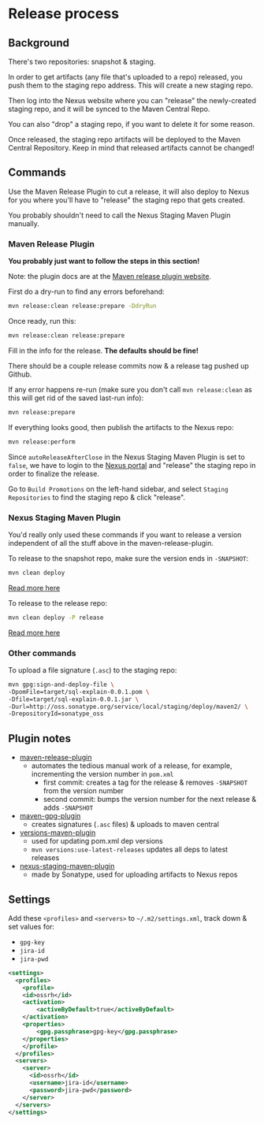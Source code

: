 # Release process

## Background

There's two repositories: snapshot & staging.

In order to get artifacts (any file that's uploaded to a repo) released, you push them to the staging repo address. This will create a new staging repo.

Then log into the Nexus website where you can "release" the newly-created staging repo, and it will be synced to the Maven Central Repo.

You can also "drop" a staging repo, if you want to delete it for some reason.

Once released, the staging repo artifacts will be deployed to the Maven Central Repository. Keep in mind that released artifacts cannot be changed!

## Commands

Use the Maven Release Plugin to cut a release, it will also deploy to Nexus for you where you'll have to "release" the staging repo that gets created.

You probably shouldn't need to call the Nexus Staging Maven Plugin manually.

### Maven Release Plugin

**You probably just want to follow the steps in this section!**

Note: the plugin docs are at the [Maven release plugin website](https://maven.apache.org/maven-release/maven-release-plugin).

First do a dry-run to find any errors beforehand:

```bash
mvn release:clean release:prepare -DdryRun
```

Once ready, run this:

```bash
mvn release:clean release:prepare
```

Fill in the info for the release. **The defaults should be fine!**

There should be a couple release commits now & a release tag pushed up Github.

If any error happens re-run (make sure you don't call `mvn release:clean` as this will get rid of the saved last-run info):

```bash
mvn release:prepare
```

If everything looks good, then publish the artifacts to the Nexus repo:
```bash
mvn release:perform
```

Since `autoReleaseAfterClose` in the Nexus Staging Maven Plugin is set to `false`, we have to login to the [Nexus portal](https://s01.oss.sonatype.org/) and "release" the staging repo in order to finalize the release.

Go to `Build Promotions` on the left-hand sidebar, and select `Staging Repositories` to find the staging repo & click "release".


### Nexus Staging Maven Plugin

You'd really only used these commands if you want to release a version independent of all the stuff above in the maven-release-plugin.

To release to the snapshot repo, make sure the version ends in `-SNAPSHOT`:
```bash
mvn clean deploy
```

[Read more here](https://central.sonatype.org/publish/publish-maven/#performing-a-snapshot-deployment)

To release to the release repo:
```bash
mvn clean deploy -P release
```

[Read more here](https://central.sonatype.org/publish/publish-maven/#performing-a-release-deployment)

### Other commands

To upload a file signature (`.asc`) to the staging repo:
```bash
mvn gpg:sign-and-deploy-file \
-DpomFile=target/sql-explain-0.0.1.pom \
-Dfile=target/sql-explain-0.0.1.jar \
-Durl=http://oss.sonatype.org/service/local/staging/deploy/maven2/ \
-DrepositoryId=sonatype_oss
```

## Plugin notes

- [maven-release-plugin](https://maven.apache.org/maven-release/maven-release-plugin/)
  - automates the tedious manual work of a release, for example, incrementing the version number in `pom.xml`
    - first commit: creates a tag for the release & removes `-SNAPSHOT` from the version number
    - second commit: bumps the version number for the next release & adds `-SNAPSHOT`
- [maven-gpg-plugin](https://maven.apache.org/plugins/maven-gpg-plugin/)
  - creates signatures (`.asc` files) & uploads to maven central
- [versions-maven-plugin](https://www.mojohaus.org/versions-maven-plugin/)
  - used for updating pom.xml dep versions
  - `mvn versions:use-latest-releases` updates all deps to latest releases
- [nexus-staging-maven-plugin](https://github.com/sonatype/nexus-maven-plugins/tree/main/staging/maven-plugin)
  - made by Sonatype, used for uploading artifacts to Nexus repos

## Settings

Add these `<profiles>` and `<servers>` to `~/.m2/settings.xml`, track down & set values for:

- `gpg-key`
- `jira-id`
- `jira-pwd`

```xml
<settings>
  <profiles>
    <profile>
    <id>ossrh</id>
    <activation>
        <activeByDefault>true</activeByDefault>
    </activation>
    <properties>
        <gpg.passphrase>gpg-key</gpg.passphrase>
    </properties>
    </profile>
  </profiles>
  <servers>
    <server>
      <id>ossrh</id>
      <username>jira-id</username>
      <password>jira-pwd</password>
    </server>
  </servers>
</settings>
```